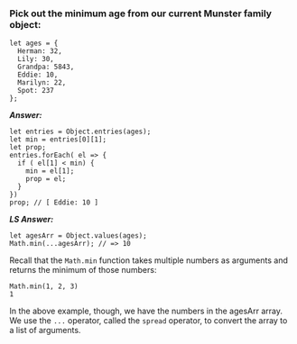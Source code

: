 ### Pick out the minimum age from our current Munster family object:

```
let ages = {
  Herman: 32,
  Lily: 30,
  Grandpa: 5843,
  Eddie: 10,
  Marilyn: 22,
  Spot: 237
};
```

***Answer:***
```
let entries = Object.entries(ages);
let min = entries[0][1];
let prop;
entries.forEach( el => {
  if ( el[1] < min) {
    min = el[1];
    prop = el;
  }
})
prop; // [ Eddie: 10 ]
```

***LS Answer:***
```
let agesArr = Object.values(ages);
Math.min(...agesArr); // => 10
```

Recall that the `Math.min` function takes multiple numbers as arguments and returns the minimum of those numbers:

```
Math.min(1, 2, 3)
1
```

In the above example, though, we have the numbers in the agesArr array. We use the `...` operator, called the `spread` operator, to convert the array to a list of arguments.
